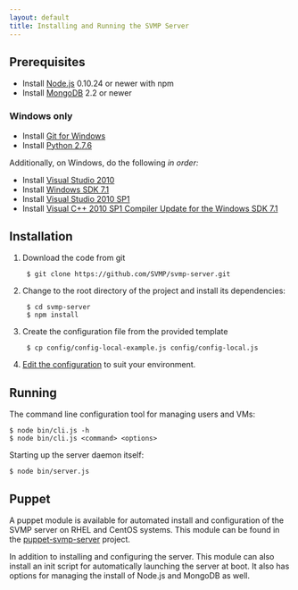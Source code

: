 ```yaml
---
layout: default
title: Installing and Running the SVMP Server
---
```


## Prerequisites

* Install [Node.js](http://nodejs.org) 0.10.24 or newer with npm
* Install [MongoDB](http://docs.mongodb.org/manual/installation/) 2.2 or newer

### Windows only

* Install [Git for Windows](http://msysgit.github.io/)
* Install [Python 2.7.6](https://www.python.org/download/releases/2.7.6/)

Additionally, on Windows, do the following *in order:*

* Install [Visual Studio 2010](http://www.microsoft.com/visualstudio/eng/downloads#d-2010-express)
* Install [Windows SDK 7.1](http://www.microsoft.com/en-us/download/details.aspx?id=8279)
* Install [Visual Studio 2010 SP1](http://www.microsoft.com/en-us/download/details.aspx?id=23691)
* Install [Visual C++ 2010 SP1 Compiler Update for the Windows SDK 7.1](http://www.microsoft.com/en-us/download/details.aspx?id=4422)

## Installation

1. Download the code from git

        $ git clone https://github.com/SVMP/svmp-server.git

2. Change to the root directory of the project and install its dependencies:

        $ cd svmp-server
        $ npm install

3. Create the configuration file from the provided template

        $ cp config/config-local-example.js config/config-local.js

4. [Edit the configuration](./server-config.html) to suit your environment.

## Running

The command line configuration tool for managing users and VMs:

    $ node bin/cli.js -h
    $ node bin/cli.js <command> <options>

Starting up the server daemon itself:

    $ node bin/server.js

## Puppet

A puppet module is available for automated install and configuration of the SVMP server on RHEL and CentOS systems. This module can be found in the [puppet-svmp-server](https://github.com/SVMP/puppet-svmp-server) project.

In addition to installing and configuring the server. This module can also install an init script for automatically launching the server at boot. It  also has options for managing the install of Node.js and MongoDB as well.